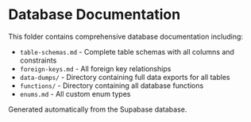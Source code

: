 # Database Documentation

This folder contains comprehensive database documentation including:

- `table-schemas.md` - Complete table schemas with all columns and constraints
- `foreign-keys.md` - All foreign key relationships
- `data-dumps/` - Directory containing full data exports for all tables
- `functions/` - Directory containing all database functions
- `enums.md` - All custom enum types

Generated automatically from the Supabase database.